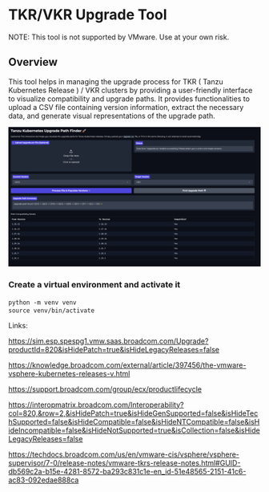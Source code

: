 # TKR/VKR Upgrade Tool 

NOTE: This tool is not supported by VMware. Use at your own risk.
## Overview

This tool helps in managing the upgrade process for TKR ( Tanzu Kubernetes Release ) / VKR clusters by providing a user-friendly interface to visualize compatibility and upgrade paths. It provides functionalities to upload a CSV file containing version information, extract the necessary data, and generate visual representations of the upgrade path.


![Upgrade Path](static/upgrade.png)


### Create a virtual environment and activate it
```
python -m venv venv
source venv/bin/activate
```


Links:

https://sim.esp.spespg1.vmw.saas.broadcom.com/Upgrade?productId=820&isHidePatch=true&isHideLegacyReleases=false

https://knowledge.broadcom.com/external/article/397456/the-vmware-vsphere-kubernetes-releases-v.html

https://support.broadcom.com/group/ecx/productlifecycle


https://interopmatrix.broadcom.com/Interoperability?col=820,&row=2,&isHidePatch=true&isHideGenSupported=false&isHideTechSupported=false&isHideCompatible=false&isHideNTCompatible=false&isHideIncompatible=false&isHideNotSupported=true&isCollection=false&isHideLegacyReleases=false


https://techdocs.broadcom.com/us/en/vmware-cis/vsphere/vsphere-supervisor/7-0/release-notes/vmware-tkrs-release-notes.html#GUID-db569c2a-b15e-4281-8572-ba293c831c1e-en_id-51e48565-2151-41c6-ac83-092edae888ca



